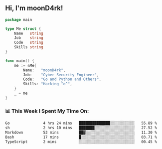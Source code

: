 <h2> Hi, I'm moonD4rk!</h2>

```go
package main

type Me struct {
	Name   string
	Job    string
	Code   string
	Skills string
}

func main() {
	me := &Me{
		Name:   "moonD4rk",
		Job:    "Cyber Security Engineer",
		Code:   "Go and Python and Others",
		Skills: "Hacking ^o^",
	}
	_ = me
}
```

<h3>📊 This Week I Spent My Time On:</h3>
<!-- <img align='right' src="https://github-readme-stats.vercel.app/api?username=moond4rk&show_icons=true&theme=radical", width="300" height="150"> -->

<!--START_SECTION:waka-->

```txt
Go               4 hrs 24 mins   ██████████████░░░░░░░░░░░   55.89 %
sh               2 hrs 10 mins   ███████░░░░░░░░░░░░░░░░░░   27.52 %
Markdown         53 mins         ██▓░░░░░░░░░░░░░░░░░░░░░░   11.30 %
Bash             17 mins         █░░░░░░░░░░░░░░░░░░░░░░░░   03.71 %
TypeScript       2 mins          ░░░░░░░░░░░░░░░░░░░░░░░░░   00.45 %
```

<!--END_SECTION:waka-->

